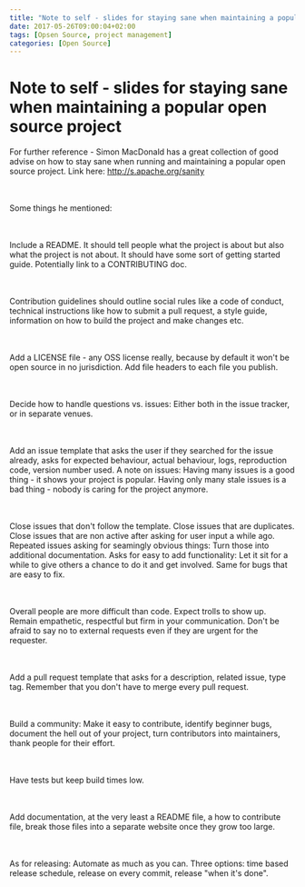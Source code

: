 ```yaml
---
title: "Note to self - slides for staying sane when maintaining a popular open source project"
date: 2017-05-26T09:00:04+02:00
tags: [Opsen Source, project management]
categories: [Open Source]
---
```


# Note to self - slides for staying sane when maintaining a popular open source project


For further reference - Simon MacDonald has a great collection of good advise on
how to stay sane when running and maintaining a popular open source project.
Link here: http://s.apache.org/sanity

<br><br>
Some things he mentioned:

<br><br>
Include a README. It should tell people what the project is about but also what
the project is not about. It should have some sort of getting started guide.
Potentially link to a CONTRIBUTING doc.

<br><br>
Contribution guidelines should outline social rules like a code of conduct,
technical instructions like how to submit a pull request, a style guide,
information on how to build the project and make changes etc.

<br><br>
Add a LICENSE file - any OSS license really, because by default it won't be open
source in no jurisdiction. Add file headers to each file you publish.

<br><br>
Decide how to handle questions vs. issues: Either both in the issue tracker, or
in separate venues.

<br><br>
Add an issue template that asks the user if they searched for the issue already,
asks for expected behaviour, actual behaviour, logs, reproduction code, version
number used. A note on issues: Having many issues is a good thing - it shows
your project is popular. Having only many stale issues is a bad thing - nobody
is caring for the project anymore.

<br><br>
Close issues that don't follow the template. Close issues that are duplicates.
Close issues that are non active after asking for user input a while ago.
Repeated issues asking for seamingly obvious things: Turn those into additional
documentation. Asks for easy to add functionality: Let it sit for a while to
give others a chance to do it and get involved. Same for bugs that are easy to
fix.

<br><br>
Overall people are more difficult than code. Expect trolls to show up. Remain
empathetic, respectful but firm in your communication. Don't be afraid to say no
to external requests even if they are urgent for the requester.

<br><br>
Add a pull request template that asks for a description, related issue, type
tag. Remember that you don't have to merge every pull request.

<br><br>
Build a community: Make it easy to contribute, identify beginner bugs, document
the hell out of your project, turn contributors into maintainers, thank people
for their effort.

<br><br>
Have tests but keep build times low.

<br><br>
Add documentation, at the very least a README file, a how to contribute file,
break those files into a separate website once they grow too large. 

<br><br>
As for releasing: Automate as much as you can. Three options: time based release
schedule, release on every commit, release "when it's done".


